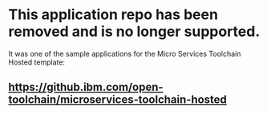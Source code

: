 # This application repo has been removed and is no longer supported.

 It was one of the sample applications for the Micro Services Toolchain Hosted template:
## https://github.ibm.com/open-toolchain/microservices-toolchain-hosted